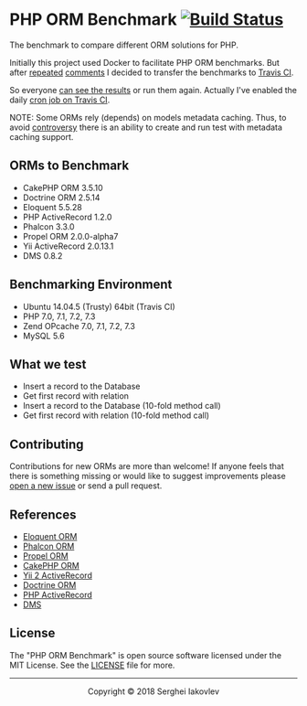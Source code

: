# PHP ORM Benchmark [![Build Status](https://travis-ci.org/sergeyklay/php-orm-benchmark.svg?branch=master)](https://travis-ci.org/sergeyklay/php-orm-benchmark)

The benchmark to compare different ORM solutions for PHP.

Initially this project used Docker to facilitate PHP ORM benchmarks. But after [repeated](https://github.com/sergeyklay/php-orm-benchmark/pull/12) [comments](https://github.com/sergeyklay/php-orm-benchmark/issues/7) I decided to transfer the benchmarks to [Travis CI](https://travis-ci.org/sergeyklay/php-orm-benchmark).

So everyone [can see the results](https://travis-ci.org/sergeyklay/php-orm-benchmark) or run them again. Actually I've enabled the daily [cron job on Travis CI](https://docs.travis-ci.com/user/cron-jobs/).

NOTE: Some ORMs rely (depends) on models metadata caching. Thus, to avoid [controversy](https://github.com/sergeyklay/php-orm-benchmark/issues/4) there is an ability to create and run test with metadata caching support.

## ORMs to Benchmark

* CakePHP ORM 3.5.10
* Doctrine ORM 2.5.14
* Eloquent 5.5.28
* PHP ActiveRecord 1.2.0
* Phalcon 3.3.0
* Propel ORM 2.0.0-alpha7
* Yii ActiveRecord 2.0.13.1
* DMS 0.8.2

## Benchmarking Environment

* Ubuntu 14.04.5 (Trusty) 64bit (Travis CI)
* PHP 7.0, 7.1, 7.2, 7.3
* Zend OPcache 7.0, 7.1, 7.2, 7.3
* MySQL 5.6

## What we test

* Insert a record to the Database
* Get first record with relation
* Insert a record to the Database (10-fold method call)
* Get first record with relation (10-fold method call)

## Contributing

Contributions for new ORMs are more than welcome! If anyone feels that there is something missing or would like to suggest improvements please [open a new issue](https://github.com/sergeyklay/php-orm-benchmark/issues) or send a pull request.

## References

* [Eloquent ORM](https://laravel.com/docs/5.5/eloquent)
* [Phalcon ORM](https://docs.phalconphp.com/en/3.2/db-models)
* [Propel ORM](http://propelorm.org/documentation/)
* [CakePHP ORM](https://book.cakephp.org/3.0/en/orm.html)
* [Yii 2 ActiveRecord](http://www.yiiframework.com/doc-2.0/guide-db-active-record.html)
* [Doctrine ORM](http://www.doctrine-project.org/projects/orm.html)
* [PHP ActiveRecord](http://www.phpactiverecord.org/projects/main/wiki)
* [DMS](http://dms-docs.readthedocs.io/en/latest/)

## License

The "PHP ORM Benchmark" is open source software licensed under the MIT License. See the [LICENSE](https://github.com/sergeyklay/php-orm-benchmark/blob/master/LICENSE) file for more.

---

<p align="center">Copyright &copy; 2018 Serghei Iakovlev</p>
